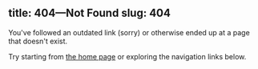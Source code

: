 title: 404—Not Found
slug: 404
---
You've followed an outdated link (sorry) or otherwise ended up at a page that
doesn't exist.

Try starting from [the home page](index) or exploring the navigation links
below.
